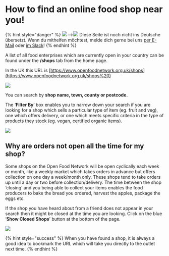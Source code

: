 # How to find an online food shop near you!

{% hint style="danger" %}
![](https://firebasestorage.googleapis.com/v0/b/gitbook-28427.appspot.com/o/assets%2F-L9rgk4wEweX_zxXIzmW%2F-LpeYcYHvFT89zDzVlG4%2F-LpeZq2i0oaAbNYfYfu5%2FCapture%20du%202019-09-26%2000-38-19.png?alt=media&token=aef3eea2-4d60-4d24-99ec-6edbda36b45c)--&gt;​![](https://firebasestorage.googleapis.com/v0/b/gitbook-28427.appspot.com/o/assets%2F-L9rgk4wEweX_zxXIzmW%2F-MdHZQzZkj-9uNA4c3qD%2F-MdIF6yxdsNWC5BK3awW%2FFlagge%20Deutschland.jpg?alt=media&token=9bbe895b-2aa1-40da-8221-01fb74558b92) Diese Seite ist noch nicht ins Deutsche übersetzt. Wenn du mithelfen möchtest, melde dich gerne bei uns [per E-Mail](mailto:konrad@openfoodnetwork.de) oder [im Slack](https://join.slack.com/t/openfoodnetwork/shared_invite/zt-9sjkjdlu-r02kUMP1zbrTgUhZhYPF~A)!
{% endhint %}

A list of all food enterprises which are currently open in your country can be found under the **/shops** tab from the home page. 

In the UK this URL is [https://www.openfoodnetwork.org.uk/shops](https://www.openfoodnetwork.org.uk/shops%20) 

![](https://lh6.googleusercontent.com/9rSox0x4H_A7tlOHbKW19Zq1g1gnLwp5wObbFsMEiuillQ_tA6O-bQS-tER58YSf1O-uzpAzf_ihFPbKSWCoaS8jdjcad_7cA4ctusw42NUBhmZpGnwpgG8lSCUeHEdBjyccMYOK)

You can search by **shop name, town, county or postcode.**  

The ‘**Filter By**’ box enables you to narrow down your search if you are looking for a shop which sells a particular type of item \(eg. fruit and veg\), one which offers delivery, or one which meets specific criteria in the type of products they stock \(eg. vegan, certified organic items\).

![](https://lh3.googleusercontent.com/dnm2kRMzJiL6vqv-kmxxzInW7WRW3khGBasMLY3QIXdJle4484Yoqsbhj74AV1zN4KI1qbo4igEFDdKdg03KJHtjxn3uh8RZ0TFdZHdVNjrKvilchQwNZBHvxp8xNAdVhndMarsG)

## Why are orders not open all the time for my shop?

Some shops on the Open Food Network will be open cyclically each week or month, like a weekly market which takes orders in advance but offers collection on one day a week/month only.  These shops tend to take orders up until a day or two before collection/delivery. The time between the shop ‘closing’ and you being able to collect your items enables the food producers to bake the bread you ordered, harvest the apples, package the eggs etc.

If the shop you have heard about from a friend does not appear in your search then it might be closed at the time you are looking.  Click on the blue ‘**Show Closed Shops**’ button at the bottom of the page.

![](https://lh4.googleusercontent.com/M2hcTHUJoLgk5HcFao-Q42IhObxOA3E0g3FpTSW9-2e1YISopqIuOmrplJbD34t_V2o0mOkQpB8pKDFs05XMSLnGnA3IOJ9eclimVSf4gEcSPQ8TZwrVqaIRLXOsQlnHQQcUaId0)

{% hint style="success" %}
When you have found a shop, it is always a good idea to bookmark the URL which will take you directly to the outlet next time.
{% endhint %}

